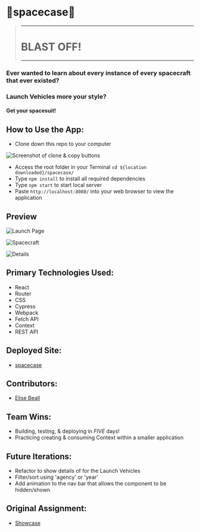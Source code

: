 # 🚀**spacecase**🚀

> ******
> # BLAST OFF!
> ******

### Ever wanted to learn about every instance of every spacecraft that ever existed?
### Launch Vehicles more your style?
#### Get your spacesuit!


## How to Use the App:

- Clone down this repo to your computer


![Screenshot of clone & copy buttons](https://user-images.githubusercontent.com/724355/150095536-c0204dae-f505-4f7e-82a3-24fb722e6a00.png)

- Access the root folder in your Terminal
`cd ${location downloaded}/spacecase/`
- Type `npm install` to install all required dependencies
- Type `npm start` to start local server  
- Paste `http://localhost:8080/` into your web browser to view the application


## Preview

![Launch Page](https://user-images.githubusercontent.com/724355/150095736-641da4c3-90ec-4053-8a80-e4967f293703.png)

![Spacecraft](https://user-images.githubusercontent.com/724355/150095664-7b0b0267-1ea6-4831-be6b-674c835feb13.png)

![Details](https://user-images.githubusercontent.com/724355/150095617-66912ce6-ce0d-417e-9731-b1ce0e403c94.png)

## Primary Technologies Used:

- React
- Router
- CSS
- Cypress
- Webpack
- Fetch API
- Context
- REST API

## Deployed Site:

- [spacecase](https://space-case.herokuapp.com)

## Contributors:

- [Elise Beall](https://github.com/elisebeall)

## Team Wins:
- Building, testing, & deploying in *FIVE* days!
- Practicing creating & consuming Context within a smaller application

## Future Iterations:
- Refactor to show details of for the Launch Vehicles
- Filter/sort using 'agency' or 'year'
- Add animation to the nav bar that allows the component to be hidden/shown

## Original Assignment:

- [Showcase](https://frontend.turing.edu/projects/module-3/showcase.html)
